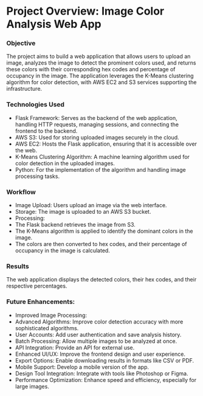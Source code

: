 # Project Overview: Image Color Analysis Web App

### Objective

The project aims to build a web application that allows users to upload an image, analyzes the image to detect the prominent colors used, and returns these colors with their corresponding hex codes and percentage of occupancy in the image. The application leverages the K-Means clustering algorithm for color detection, with AWS EC2 and S3 services supporting the infrastructure.

### Technologies Used

- Flask Framework: Serves as the backend of the web application, handling HTTP requests, managing sessions, and connecting the frontend to the backend.
- AWS S3: Used for storing uploaded images securely in the cloud.
- AWS EC2: Hosts the Flask application, ensuring that it is accessible over the web.
- K-Means Clustering Algorithm: A machine learning algorithm used for color detection in the uploaded images.
- Python: For the implementation of the algorithm and handling image processing tasks.

### Workflow

- Image Upload: Users upload an image via the web interface.
- Storage: The image is uploaded to an AWS S3 bucket.
- Processing:
- The Flask backend retrieves the image from S3.
- The K-Means algorithm is applied to identify the dominant colors in the image.
- The colors are then converted to hex codes, and their percentage of occupancy in the image is calculated.

### Results
The web application displays the detected colors, their hex codes, and their respective percentages.

### Future Enhancements:

- Improved Image Processing:
- Advanced Algorithms: Improve color detection accuracy with more sophisticated algorithms.
- User Accounts: Add user authentication and save analysis history.
- Batch Processing: Allow multiple images to be analyzed at once.
- API Integration: Provide an API for external use.
- Enhanced UI/UX: Improve the frontend design and user experience.
- Export Options: Enable downloading results in formats like CSV or PDF.
- Mobile Support: Develop a mobile version of the app.
- Design Tool Integration: Integrate with tools like Photoshop or Figma.
- Performance Optimization: Enhance speed and efficiency, especially for large images.